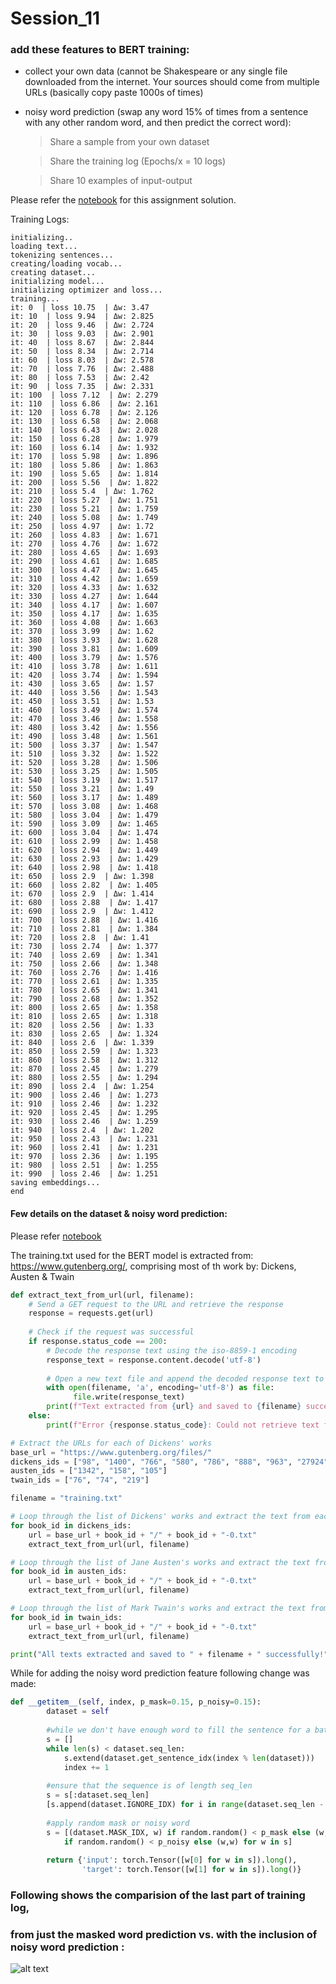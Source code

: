 
# Session_11

### add these features to BERT training:

*  collect your own data (cannot be Shakespeare or any single file downloaded from the internet. Your sources should come from multiple URLs (basically copy paste 1000s of times)

* noisy word prediction (swap any word 15% of times from a sentence with any other random word, and then predict the correct word):

    > Share a sample from your own dataset 

    > Share the training log (Epochs/x = 10 logs)

    > Share 10 examples of input-output

Please refer the [notebook](https://github.com/ojhajayant/EVA8/blob/main/session_11/EVA8_session11_assignment_part_1_BERT.ipynb) for this assignment solution.




Training Logs:

```
initializing..
loading text...
tokenizing sentences...
creating/loading vocab...
creating dataset...
initializing model...
initializing optimizer and loss...
training...
it: 0  | loss 10.75  | Δw: 3.47
it: 10  | loss 9.94  | Δw: 2.825
it: 20  | loss 9.46  | Δw: 2.724
it: 30  | loss 9.03  | Δw: 2.901
it: 40  | loss 8.67  | Δw: 2.844
it: 50  | loss 8.34  | Δw: 2.714
it: 60  | loss 8.03  | Δw: 2.578
it: 70  | loss 7.76  | Δw: 2.488
it: 80  | loss 7.53  | Δw: 2.42
it: 90  | loss 7.35  | Δw: 2.331
it: 100  | loss 7.12  | Δw: 2.279
it: 110  | loss 6.86  | Δw: 2.161
it: 120  | loss 6.78  | Δw: 2.126
it: 130  | loss 6.58  | Δw: 2.068
it: 140  | loss 6.43  | Δw: 2.028
it: 150  | loss 6.28  | Δw: 1.979
it: 160  | loss 6.14  | Δw: 1.932
it: 170  | loss 5.98  | Δw: 1.896
it: 180  | loss 5.86  | Δw: 1.863
it: 190  | loss 5.65  | Δw: 1.814
it: 200  | loss 5.56  | Δw: 1.822
it: 210  | loss 5.4  | Δw: 1.762
it: 220  | loss 5.27  | Δw: 1.751
it: 230  | loss 5.21  | Δw: 1.759
it: 240  | loss 5.08  | Δw: 1.749
it: 250  | loss 4.97  | Δw: 1.72
it: 260  | loss 4.83  | Δw: 1.671
it: 270  | loss 4.76  | Δw: 1.672
it: 280  | loss 4.65  | Δw: 1.693
it: 290  | loss 4.61  | Δw: 1.685
it: 300  | loss 4.47  | Δw: 1.645
it: 310  | loss 4.42  | Δw: 1.659
it: 320  | loss 4.33  | Δw: 1.632
it: 330  | loss 4.27  | Δw: 1.644
it: 340  | loss 4.17  | Δw: 1.607
it: 350  | loss 4.17  | Δw: 1.635
it: 360  | loss 4.08  | Δw: 1.663
it: 370  | loss 3.99  | Δw: 1.62
it: 380  | loss 3.93  | Δw: 1.628
it: 390  | loss 3.81  | Δw: 1.609
it: 400  | loss 3.79  | Δw: 1.576
it: 410  | loss 3.78  | Δw: 1.611
it: 420  | loss 3.74  | Δw: 1.594
it: 430  | loss 3.65  | Δw: 1.57
it: 440  | loss 3.56  | Δw: 1.543
it: 450  | loss 3.51  | Δw: 1.53
it: 460  | loss 3.49  | Δw: 1.574
it: 470  | loss 3.46  | Δw: 1.558
it: 480  | loss 3.42  | Δw: 1.556
it: 490  | loss 3.48  | Δw: 1.561
it: 500  | loss 3.37  | Δw: 1.547
it: 510  | loss 3.32  | Δw: 1.522
it: 520  | loss 3.28  | Δw: 1.506
it: 530  | loss 3.25  | Δw: 1.505
it: 540  | loss 3.19  | Δw: 1.517
it: 550  | loss 3.21  | Δw: 1.49
it: 560  | loss 3.17  | Δw: 1.489
it: 570  | loss 3.08  | Δw: 1.468
it: 580  | loss 3.04  | Δw: 1.479
it: 590  | loss 3.09  | Δw: 1.465
it: 600  | loss 3.04  | Δw: 1.474
it: 610  | loss 2.99  | Δw: 1.458
it: 620  | loss 2.94  | Δw: 1.449
it: 630  | loss 2.93  | Δw: 1.429
it: 640  | loss 2.98  | Δw: 1.418
it: 650  | loss 2.9  | Δw: 1.398
it: 660  | loss 2.82  | Δw: 1.405
it: 670  | loss 2.9  | Δw: 1.414
it: 680  | loss 2.88  | Δw: 1.417
it: 690  | loss 2.9  | Δw: 1.412
it: 700  | loss 2.88  | Δw: 1.416
it: 710  | loss 2.81  | Δw: 1.384
it: 720  | loss 2.8  | Δw: 1.41
it: 730  | loss 2.74  | Δw: 1.377
it: 740  | loss 2.69  | Δw: 1.341
it: 750  | loss 2.66  | Δw: 1.348
it: 760  | loss 2.76  | Δw: 1.416
it: 770  | loss 2.61  | Δw: 1.335
it: 780  | loss 2.65  | Δw: 1.341
it: 790  | loss 2.68  | Δw: 1.352
it: 800  | loss 2.65  | Δw: 1.358
it: 810  | loss 2.65  | Δw: 1.318
it: 820  | loss 2.56  | Δw: 1.33
it: 830  | loss 2.65  | Δw: 1.324
it: 840  | loss 2.6  | Δw: 1.339
it: 850  | loss 2.59  | Δw: 1.323
it: 860  | loss 2.58  | Δw: 1.312
it: 870  | loss 2.45  | Δw: 1.279
it: 880  | loss 2.55  | Δw: 1.294
it: 890  | loss 2.4  | Δw: 1.254
it: 900  | loss 2.46  | Δw: 1.273
it: 910  | loss 2.46  | Δw: 1.232
it: 920  | loss 2.45  | Δw: 1.295
it: 930  | loss 2.46  | Δw: 1.259
it: 940  | loss 2.4  | Δw: 1.202
it: 950  | loss 2.43  | Δw: 1.231
it: 960  | loss 2.41  | Δw: 1.231
it: 970  | loss 2.36  | Δw: 1.195
it: 980  | loss 2.51  | Δw: 1.255
it: 990  | loss 2.46  | Δw: 1.251
saving embeddings...
end
```


#### Few details on the dataset & noisy word prediction:

Please refer [notebook](https://github.com/ojhajayant/EVA8/blob/main/session_11/EVA8_session11_assignment_part_1_BERT.ipynb)

The training.txt used for the BERT model is extracted from: https://www.gutenberg.org/, comprising most of
th work by: Dickens, Austen & Twain
```python
def extract_text_from_url(url, filename):
    # Send a GET request to the URL and retrieve the response
    response = requests.get(url)
    
    # Check if the request was successful
    if response.status_code == 200:
        # Decode the response text using the iso-8859-1 encoding
        response_text = response.content.decode('utf-8')
        
        # Open a new text file and append the decoded response text to it
        with open(filename, 'a', encoding='utf-8') as file:
              file.write(response_text)
        print(f"Text extracted from {url} and saved to {filename} successfully!")
    else:
        print(f"Error {response.status_code}: Could not retrieve text from {url}")

# Extract the URLs for each of Dickens' works
base_url = "https://www.gutenberg.org/files/"
dickens_ids = ["98", "1400", "766", "580", "786", "888", "963", "27924", "730"]
austen_ids = ["1342", "158", "105"]
twain_ids = ["76", "74", "219"]

filename = "training.txt"

# Loop through the list of Dickens' works and extract the text from each URL
for book_id in dickens_ids:
    url = base_url + book_id + "/" + book_id + "-0.txt"
    extract_text_from_url(url, filename)

# Loop through the list of Jane Austen's works and extract the text from each URL
for book_id in austen_ids:
    url = base_url + book_id + "/" + book_id + "-0.txt"
    extract_text_from_url(url, filename)

# Loop through the list of Mark Twain's works and extract the text from each URL
for book_id in twain_ids:
    url = base_url + book_id + "/" + book_id + "-0.txt"
    extract_text_from_url(url, filename)

print("All texts extracted and saved to " + filename + " successfully!")

```
While for adding the noisy word prediction feature following change was made:
```python
def __getitem__(self, index, p_mask=0.15, p_noisy=0.15):
        dataset = self
        
        #while we don't have enough word to fill the sentence for a batch
        s = []
        while len(s) < dataset.seq_len:
            s.extend(dataset.get_sentence_idx(index % len(dataset)))
            index += 1
        
        #ensure that the sequence is of length seq_len
        s = s[:dataset.seq_len]
        [s.append(dataset.IGNORE_IDX) for i in range(dataset.seq_len - len(s))] #PAD ok
        
        #apply random mask or noisy word
        s = [(dataset.MASK_IDX, w) if random.random() < p_mask else (w, dataset.IGNORE_IDX)
			if random.random() < p_noisy else (w,w) for w in s]
        
        return {'input': torch.Tensor([w[0] for w in s]).long(),
                'target': torch.Tensor([w[1] for w in s]).long()}
 ```


###  Following shows the comparision of the last part of training log,
###  from just the masked word prediction vs. with the inclusion of noisy word prediction :

![alt text](https://github.com/ojhajayant/EVA8/blob/main/session_11/loss_cmp.png "Logo Title Text 1")

